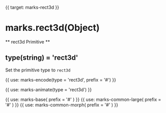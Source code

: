 {{ target: marks-rect3d }}

# marks.rect3d(Object)

** rect3d Primitive **

## type(string) = 'rect3d'

Set the primitive type to `rect3d`

{{ use: marks-encode(type = 'rect3d', prefix = '#') }}

{{ use: marks-animate(type = 'rect3d') }}

{{ use: marks-base( prefix = '#' ) }}
{{ use: marks-common-large( prefix = '#' ) }}
{{ use: marks-common-morph( prefix = '#' ) }}
```